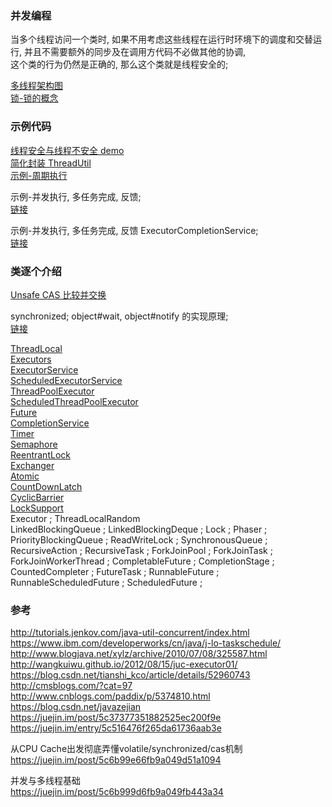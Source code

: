 ### 并发编程   
当多个线程访问一个类时, 如果不用考虑这些线程在运行时环境下的调度和交替运行, 并且不需要额外的同步及在调用方代码不必做其他的协调,    
这个类的行为仍然是正确的, 那么这个类就是线程安全的;   

[多线程架构图](basic/concurrent/ImageFiles/mt_001.png)  
[锁-锁的概念](basic/concurrent/concept_lock.md)  
### 示例代码  
[线程安全与线程不安全 demo](basic/concurrent/sample/safe_unsafe.md)   
[简化封装 ThreadUtil](basic/concurrent/ThreadUtil.md)  
[示例-周期执行](basic/concurrent/sample/ses_01.md)   

示例-并发执行, 多任务完成, 反馈;  
[链接](basic/concurrent/sample/es_01.md)   

示例-并发执行, 多任务完成, 反馈 ExecutorCompletionService;  
[链接](basic/concurrent/sample/es_01.md)   

### 类逐个介绍  
[Unsafe CAS 比较并交换](basic/concurrent/Unsafe.md)  

synchronized; object#wait, object#notify 的实现原理;  
[链接](basic/concurrent/synchronized.md)  

[ThreadLocal](basic/concurrent/ThreadLocal.md)   
[Executors](basic/concurrent/Executors.md)  
[ExecutorService](basic/concurrent/ExecutorService.md)  
[ScheduledExecutorService](basic/concurrent/ScheduledExecutorService.md)  
[ThreadPoolExecutor](basic/concurrent/ThreadPoolExecutor.md)  
[ScheduledThreadPoolExecutor](basic/concurrent/ScheduledThreadPoolExecutor.md)  
[Future](basic/concurrent/Future.md)  
[CompletionService](basic/concurrent/CompletionService.md)  
[Timer](basic/concurrent/Timer.md)  
[Semaphore](basic/concurrent/Semaphore.md)  
[ReentrantLock](basic/concurrent/ReentrantLock.md)  
[Exchanger](basic/concurrent/Exchanger.md)  
[Atomic](basic/concurrent/Atomic)  
[CountDownLatch](basic/concurrent/CountDownLatch.md)  
[CyclicBarrier](basic/concurrent/CyclicBarrier.md)  
[LockSupport](basic/concurrent/LockSupport.md)  
Executor ;
ThreadLocalRandom  
LinkedBlockingQueue ;
LinkedBlockingDeque ;
Lock ;
Phaser ;
PriorityBlockingQueue ;
ReadWriteLock ;
SynchronousQueue ;
RecursiveAction ;
RecursiveTask ;
ForkJoinPool ;
ForkJoinTask ;
ForkJoinWorkerThread ;
CompletableFuture ;
CompletionStage ;
CountedCompleter ;
FutureTask ;
RunnableFuture ;
RunnableScheduledFuture ;
ScheduledFuture ;

### 参考  
http://tutorials.jenkov.com/java-util-concurrent/index.html  
https://www.ibm.com/developerworks/cn/java/j-lo-taskschedule/  
http://www.blogjava.net/xylz/archive/2010/07/08/325587.html  
http://wangkuiwu.github.io/2012/08/15/juc-executor01/  
https://blog.csdn.net/tianshi_kco/article/details/52960743  
http://cmsblogs.com/?cat=97  
http://www.cnblogs.com/paddix/p/5374810.html  
https://blog.csdn.net/javazejian  
https://juejin.im/post/5c37377351882525ec200f9e  
https://juejin.im/entry/5c516476f265da61736aab3e  

从CPU Cache出发彻底弄懂volatile/synchronized/cas机制  
https://juejin.im/post/5c6b99e66fb9a049d51a1094  

并发与多线程基础  
https://juejin.im/post/5c6b999d6fb9a049fb443a34  
